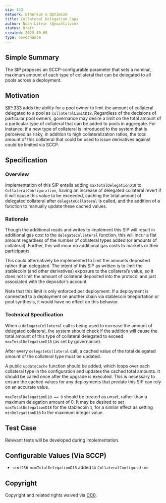 ```yaml
---
sip: 343
network: Ethereum & Optimism
title: Collateral Delegation Caps
author: Noah Litvin (@noahlitvin)
status: Draft
created: 2023-10-09
type: Governance
---
```


## Simple Summary

The SIP proposes an SCCP-configurable parameter that sets a nominal, maximum amount of each type of collateral that can be delegated to all pools across a deployment.

## Motivation

[SIP-333](https://github.com/Synthetixio/SIPs/blob/master/SIPS/sip-333.md) adds the ability for a pool owner to limit the amount of collateral delegated to a pool as `collateralLimitD18`. Regardless of the decisions of particular pool owners, governance may desire a limit on the total amount of a particular type of collateral that can be added to pools in aggregate. For instance, if a new type of collateral is introduced to the system that is perceived as risky, in addition to high collateralization ratios, the total amount of this collateral that could be used to issue derivatives against could be limited via SCCP.

## Specification

### Overview

Implementation of this SIP entails adding `maxTotalDelegationD18` to `CollateralConfiguration`, having an increase of delegated collateral revert if it will cause this value to be exceeded, caching the total amount of delegated collateral after `delegateCollateral` is called, and the addition of a function to manually update these cached values.

### Rationale

Though the additional reads and writes to implement this SIP will result in additional gas cost to the `delegateCollateral` function, this will incur a flat amount regardless of the number of collateral types added (or amounts of collateral). Further, this will incur no additional gas costs to markets or their participants.

This could alternatively be implemented to limit the amounts deposited rather than delegated. The intent of this SIP as written is to limit the stablecoin (and other derivatives) exposure to the collateral’s value, so it does not limit the amount of collateral deposited into the protocol and just associated with the depositor’s account.

Note that this limit is only enforced per deployment. If a deployment is connected to a deployment on another chain via stablecoin teleportation or pool synthesis, it would have no effect on this behavior.

### Technical Specification

When a `delegateCollateral` call is being used to increase the amount of delegated collateral, the system should check if the addition will cause the total amount of this type of collateral delegated to exceed `maxTotalDelegationD18` (as set by governance).

After every `delegateCollateral` call, a cached value of the total delegated amount of the collateral type must be updated.

A public `updateCache` function should be added, which loops over each collateral type in the configuration and updates the cached total amounts. It should be called once after the upgrade is executed. This is necessary to ensure the cached values for any deployments that predate this SIP can rely on an accurate value.

`maxTotalDelegationD18 == 0` should be treated as _unset_, rather than a maximum delegation amount of 0. It may be desired to set `maxTotalDelegationD18` for the stablecoin `1`, for a similar effect as setting `minDelegationD18` to the maximum integer value.

## Test Case

Relevant tests will be developed during implementation.

## Configurable Values (Via SCCP)

- `uint256 maxTotalDelegationD18` added to `CollateralConfiguration`

## Copyright

Copyright and related rights waived via [CC0](https://creativecommons.org/publicdomain/zero/1.0/).
